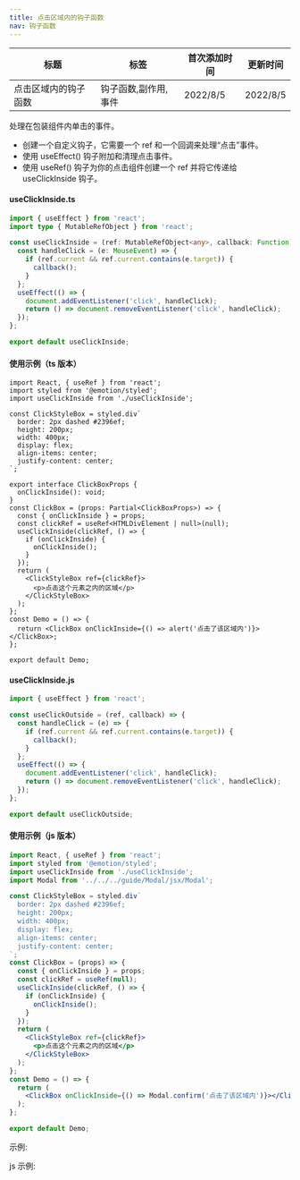 ```yaml
---
title: 点击区域内的钩子函数
nav: 钩子函数
---
```


| 标题                 | 标签                 | 首次添加时间 | 更新时间 |
| -------------------- | -------------------- | ------------ | -------- |
| 点击区域内的钩子函数 | 钩子函数,副作用,事件 | 2022/8/5     | 2022/8/5 |

处理在包装组件内单击的事件。

- 创建一个自定义钩子，它需要一个 ref 和一个回调来处理“点击”事件。
- 使用 useEffect() 钩子附加和清理点击事件。
- 使用 useRef() 钩子为你的点击组件创建一个 ref 并将它传递给 useClickInside 钩子。

#### useClickInside.ts

```ts
import { useEffect } from 'react';
import type { MutableRefObject } from 'react';

const useClickInside = (ref: MutableRefObject<any>, callback: Function) => {
  const handleClick = (e: MouseEvent) => {
    if (ref.current && ref.current.contains(e.target)) {
      callback();
    }
  };
  useEffect(() => {
    document.addEventListener('click', handleClick);
    return () => document.removeEventListener('click', handleClick);
  });
};

export default useClickInside;
```

#### 使用示例（ts 版本）

```tsx | pure
import React, { useRef } from 'react';
import styled from '@emotion/styled';
import useClickInside from './useClickInside';

const ClickStyleBox = styled.div`
  border: 2px dashed #2396ef;
  height: 200px;
  width: 400px;
  display: flex;
  align-items: center;
  justify-content: center;
`;

export interface ClickBoxProps {
  onClickInside(): void;
}
const ClickBox = (props: Partial<ClickBoxProps>) => {
  const { onClickInside } = props;
  const clickRef = useRef<HTMLDivElement | null>(null);
  useClickInside(clickRef, () => {
    if (onClickInside) {
      onClickInside();
    }
  });
  return (
    <ClickStyleBox ref={clickRef}>
      <p>点击这个元素之内的区域</p>
    </ClickStyleBox>
  );
};
const Demo = () => {
  return <ClickBox onClickInside={() => alert('点击了该区域内')}></ClickBox>;
};

export default Demo;
```

#### useClickInside.js

```js
import { useEffect } from 'react';

const useClickOutside = (ref, callback) => {
  const handleClick = (e) => {
    if (ref.current && ref.current.contains(e.target)) {
      callback();
    }
  };
  useEffect(() => {
    document.addEventListener('click', handleClick);
    return () => document.removeEventListener('click', handleClick);
  });
};

export default useClickOutside;
```

#### 使用示例（js 版本）

```jsx | pure
import React, { useRef } from 'react';
import styled from '@emotion/styled';
import useClickInside from './useClickInside';
import Modal from '../../../guide/Modal/jsx/Modal';

const ClickStyleBox = styled.div`
  border: 2px dashed #2396ef;
  height: 200px;
  width: 400px;
  display: flex;
  align-items: center;
  justify-content: center;
`;
const ClickBox = (props) => {
  const { onClickInside } = props;
  const clickRef = useRef(null);
  useClickInside(clickRef, () => {
    if (onClickInside) {
      onClickInside();
    }
  });
  return (
    <ClickStyleBox ref={clickRef}>
      <p>点击这个元素之内的区域</p>
    </ClickStyleBox>
  );
};
const Demo = () => {
  return (
    <ClickBox onClickInside={() => Modal.confirm('点击了该区域内')}></ClickBox>
  );
};

export default Demo;
```

示例:

<code src="./Demo.zh-CN.tsx" id="clickOutsideJsDemoZH"></code>

js 示例:

<code src="./js/Demo.zh-CN.jsx" id="clickOutsideJsDemoZH"></code>
